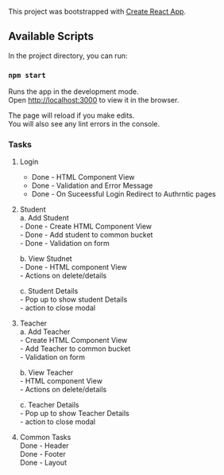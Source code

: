 This project was bootstrapped with [Create React App](https://github.com/facebook/create-react-app).

## Available Scripts

In the project directory, you can run:

### `npm start`

Runs the app in the development mode.<br>
Open [http://localhost:3000](http://localhost:3000) to view it in the browser.

The page will reload if you make edits.<br>
You will also see any lint errors in the console.

### Tasks

1. Login 
    - Done - HTML Component View
    - Done - Validation and Error Message
    - Done - On Suceessful Login Redirect to Authrntic pages
    
2. Student <br>
    a. Add Student <br>
        - Done - Create HTML Component View <br>
        - Done - Add student to common bucket <br>
        - Done - Validation on form <br>

    b. View Studnet <br>
        - Done - HTML component View <br>
        - Actions on delete/details <br>
   
    c. Student Details<br>
        - Pop up to show student Details <br>
        - action to close modal <br>


3. Teacher <br>
    a. Add Teacher <br>
        - Create HTML Component View <br>
        - Add Teacher to common bucket<br>
        - Validation on form <br>

    b. View Teacher <br>
        - HTML component View <br>
        - Actions on delete/details <br>
   
   c. Teacher Details <br>
        - Pop up to show Teacher Details <br>
        - action to close modal <br>

4. Common Tasks <br>
    Done - Header <br>
    Done - Footer <br>
    Done - Layout <br>
